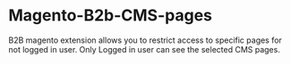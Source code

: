 # Magento-B2b-CMS-pages
B2B magento extension allows you to restrict access to specific pages for not logged in user. Only Logged in user can see the selected CMS pages. 

